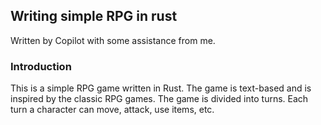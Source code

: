 ## Writing simple RPG in rust
Written by Copilot with some assistance from me. 

### Introduction
This is a simple RPG game written in Rust. 
The game is text-based and is inspired by the classic RPG games. 
The game is divided into turns. 
Each turn a character can move, attack, use items, etc. 
 


